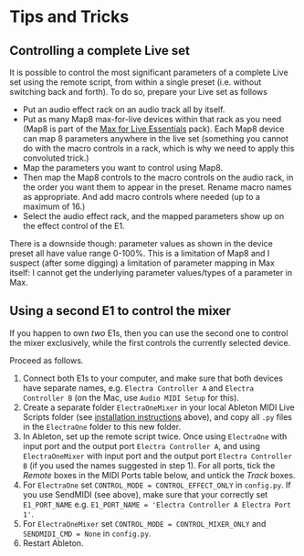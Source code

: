 # Tips and Tricks

## Controlling a complete Live set

It is possible to control the most significant parameters of a complete Live set using the remote script, from within a single preset (i.e. without switching back and forth). To do so, prepare your Live set as follows

- Put an audio effect rack on an audio track all by itself.
- Put as many Map8 max-for-live devices within that rack as you need (Map8 is part of the [Max for Live Essentials](https://www.ableton.com/en/packs/max-live-essentials/) pack). Each Map8 device can map 8 parameters anywhere in the live set (something you cannot do with the macro controls in a rack, which is why we need to apply this convoluted trick.)
- Map the parameters you want to control using Map8.
- Then map the Map8 controls to the macro controls on the audio rack, in the order you want them to appear in the preset. Rename macro names as appropriate. And add macro controls where needed (up to a maximum of 16.)
- Select the audio effect rack, and the mapped parameters show up on the effect control of the E1.

There is a downside though: parameter values as shown in the device preset all have value range 0-100%. This is a limitation of Map8 and I suspect (after some digging) a limitation of parameter mapping in Max itself: I cannot get the underlying parameter values/types of a parameter in Max.

## Using a second E1 to control the mixer

If you happen to own *two* E1s, then you can use the second one to control the mixer exclusively, while the first controls the currently selected device. 

Proceed as follows.

1. Connect both E1s to your computer, and make sure that both devices have separate names, e.g. `Electra Controller A`  and `Electra Controller B` (on the Mac, use ```Audio MIDI Setup``` for this).
2. Create a separate folder `ElectraOneMixer` in your local Ableton MIDI Live Scripts folder (see [installation instructions](#Installation) above), and copy all `.py` files in the `ElectraOne` folder to this new folder.
3. In Ableton, set up the remote script twice. Once using `ElectraOne` with input port and the output port ```Electra Controller A```, and using `ElectraOneMixer` with input port and the output port ```Electra Controller  B``` (if you used the names suggested in step 1). For all ports, tick the *Remote* boxes in the MIDI Ports table below, and untick the *Track* boxes.
3. For `ElectraOne` set `CONTROL_MODE = CONTROL_EFFECT_ONLY` in `config.py`. If you use SendMIDI (see above), make sure that your correctly set `E1_PORT_NAME` e.g. `E1_PORT_NAME = 'Electra Controller A Electra Port 1'`.
4. For `ElectraOneMixer` set `CONTROL_MODE = CONTROL_MIXER_ONLY` and `SENDMIDI_CMD = None` in `config.py`.
5. Restart Ableton.


